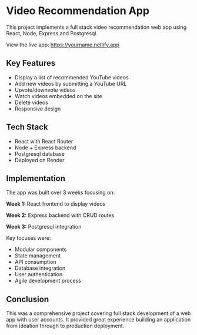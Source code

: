 # Video Recommendation App 

This project implements a full stack video recommendation web app using React, Node, Express and Postgresql.

View the live app: https://yourname.netlify.app 

## Key Features

- Display a list of recommended YouTube videos
- Add new videos by submitting a YouTube URL
- Upvote/downvote videos
- Watch videos embedded on the site
- Delete videos
- Responsive design

## Tech Stack

- React with React Router
- Node + Express backend
- Postgresql database
- Deployed on Render

## Implementation

The app was built over 3 weeks focusing on:
  
**Week 1:** React frontend to display videos
  
**Week 2:** Express backend with CRUD routes
  
**Week 3:** Postgresql integration

Key focuses were:

- Modular components
- State management 
- API consumption
- Database integration
- User authentication
- Agile development process

## Conclusion

This was a comprehensive project covering full stack development of a web app with user accounts. It provided great experience building an application from ideation through to production deployment.

